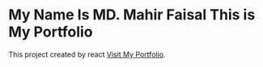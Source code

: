 # My Name Is MD. Mahir Faisal This is My Portfolio

This project created by react [Visit My Portfolio](https://mahirfaisalportfolio.web.app/).

